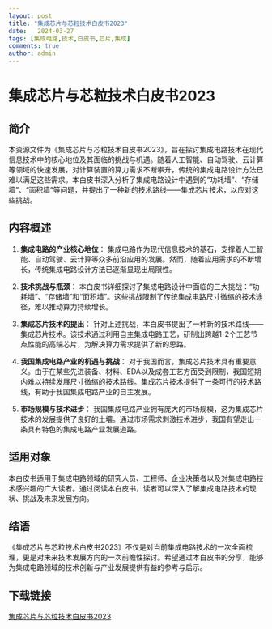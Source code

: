 ```yaml
---
layout: post
title: "集成芯片与芯粒技术白皮书2023"
date:   2024-03-27
tags: [集成电路,技术,白皮书,芯片,集成]
comments: true
author: admin
---
```

# 集成芯片与芯粒技术白皮书2023

## 简介

本资源文件为《集成芯片与芯粒技术白皮书2023》，旨在探讨集成电路技术在现代信息技术中的核心地位及其面临的挑战与机遇。随着人工智能、自动驾驶、云计算等领域的快速发展，对计算装置的算力需求不断攀升，传统的集成电路设计方法已难以满足这些需求。本白皮书深入分析了集成电路设计中遇到的“功耗墙”、“存储墙”、“面积墙”等问题，并提出了一种新的技术路线——集成芯片技术，以应对这些挑战。

## 内容概述

1. **集成电路的产业核心地位**：
   集成电路作为现代信息技术的基石，支撑着人工智能、自动驾驶、云计算等众多前沿应用的发展。然而，随着应用需求的不断增长，传统集成电路设计方法已逐渐显现出局限性。

2. **技术挑战与瓶颈**：
   本白皮书详细探讨了集成电路设计中面临的三大挑战：“功耗墙”、“存储墙”和“面积墙”。这些挑战限制了传统集成电路尺寸微缩的技术途径，难以推动算力持续增长。

3. **集成芯片技术的提出**：
   针对上述挑战，本白皮书提出了一种新的技术路线——集成芯片技术。该技术通过利用自主集成电路工艺，研制出跨越1-2个工艺节点性能的高端芯片，为解决算力需求提供了新的思路。

4. **我国集成电路产业的机遇与挑战**：
   对于我国而言，集成芯片技术具有重要意义。由于在某些先进装备、材料、EDA以及成套工艺方面受到限制，我国短期内难以持续发展尺寸微缩的技术路线。集成芯片技术提供了一条可行的技术路线，有助于我国集成电路产业的自主发展。

5. **市场规模与技术进步**：
   我国集成电路产业拥有庞大的市场规模，这为集成芯片技术的发展提供了良好的土壤。通过市场需求刺激技术进步，我国有望走出一条具有特色的集成电路产业发展道路。

## 适用对象

本白皮书适用于集成电路领域的研究人员、工程师、企业决策者以及对集成电路技术感兴趣的广大读者。通过阅读本白皮书，读者可以深入了解集成电路技术的现状、挑战及未来发展方向。

## 结语

《集成芯片与芯粒技术白皮书2023》不仅是对当前集成电路技术的一次全面梳理，更是对未来技术发展方向的一次前瞻性探讨。希望通过本白皮书的分享，能够为集成电路领域的技术创新与产业发展提供有益的参考与启示。

## 下载链接

[集成芯片与芯粒技术白皮书2023](https://pan.quark.cn/s/8e5d6629038a)